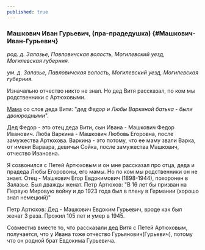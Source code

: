 ```yaml
---
published: true
---
```


### Машкович Иван Гурьевич, (пра-прадедушка) {#Машкович-Иван-Гурьевич}

_род. д. Залазье, Павловичская волость, Могилевский уезд, Могилевская губерния._

_ум. д. Залазье, Павловичская волость, Могилевский уезд, Могилевская губерния._

Изначально отчество никто не знал. Но дед Витя рассказал, по ком мы родственники с Артюховыми.

[Мама](#Новикова-Светлана-Александровна) со слов деда Вити: "_дед Федор и Любы Варкиной батька - были двоюродными_".

Дед Федор - это отец деда Вити, сын Ивана -  Машкович Федор Иванович.
Люба Варкина -  Машкович Любовь Егоровна, после замужества Артюхова. Варкина - это потому, что ее маму 
звали Варка, от имени Варвара, девичья Сойка, после замужества Машкович, отчество Ивановна.

Я созвонился с Петей Артюховым и он мне рассказал про отца, деда и прадеда Любы Егоровоны, его мамы. Но по ком 
мы родственники он не знает. 
Отец - Машкович Егор Евдокимович (1898-1944), похоронен в Залазье. Был дважды женат.
Петр Артюхов: "В 16 лет бы призван на Первую Мировую войну и до 1923 года был в плену в Германии 
(хорошо знал немецкий)"
 
Петр Артюхов: Дед - Машкович Евдоким Гурьевич, вроде как был женат 3 раза. Прожил 105 лет и умер в 1945.

Совместив вместе то, что рассказали дед Витя с Петей Артюховым, получается, что у Ивана тоже отчество 
Гурьянович(Гурьевич), потому что он родной брат Евдокима Гурьевича.
